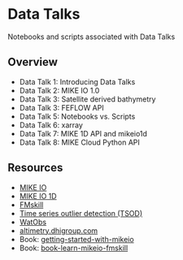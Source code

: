 # Data Talks
Notebooks and scripts associated with Data Talks

## Overview

* Data Talk 1: Introducing Data Talks
* Data Talk 2: MIKE IO 1.0
* Data Talk 3: Satellite derived bathymetry 
* Data Talk 3: FEFLOW API
* Data Talk 5: Notebooks vs. Scripts
* Data Talk 6: xarray
* Data Talk 7: MIKE 1D API and mikeio1d
* Data Talk 8: MIKE Cloud Python API


## Resources 

* [MIKE IO](https://github.com/DHI/mikeio)
* [MIKE IO 1D](https://github.com/DHI/mikeio1d)
* [FMskill](https://github.com/DHI/fmskill)
* [Time series outlier detection (TSOD)](https://github.com/DHI/tsod)
* [WatObs](https://github.com/DHI/watobs)
* [altimetry.dhigroup.com](https://altimetry.dhigroup.com)
* Book: [getting-started-with-mikeio](https://dhi.github.io/getting-started-with-mikeio/intro.html)
* Book: [book-learn-mikeio-fmskill](https://dhi.github.io/book-learn-mikeio-fmskill/intro.html)

